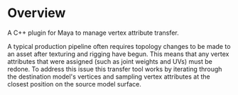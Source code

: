# Overview
A C++ plugin for Maya to manage vertex attribute transfer.

A typical production pipeline often requires topology changes to be made to an asset after texturing and rigging have begun. This means that any vertex attributes that were assigned (such as joint weights and UVs) must be redone. To address this issue this transfer tool works by iterating through the destination model's vertices and sampling vertex attributes at the closest position on the source model surface.